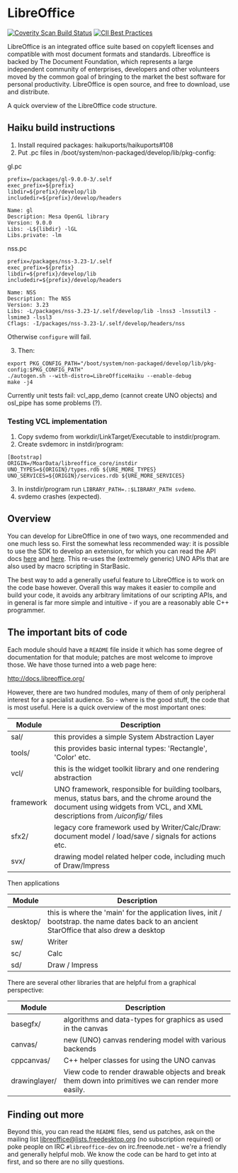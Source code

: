 # LibreOffice
[![Coverity Scan Build Status](https://scan.coverity.com/projects/211/badge.svg)](https://scan.coverity.com/projects/211) [![CII Best Practices](https://bestpractices.coreinfrastructure.org/projects/307/badge)](https://bestpractices.coreinfrastructure.org/projects/307)

LibreOffice is an integrated office suite based on copyleft licenses
and compatible with most document formats and standards. Libreoffice
is backed by The Document Foundation, which represents a large
independent community of enterprises, developers and other volunteers
moved by the common goal of bringing to the market the best software
for personal productivity. LibreOffice is open source, and free to
download, use and distribute.

A quick overview of the LibreOffice code structure.

## Haiku build instructions

1. Install required packages: haikuports/haikuports#108
2. Put .pc files in /boot/system/non-packaged/develop/lib/pkg-config:

gl.pc

```
prefix=/packages/gl-9.0.0-3/.self
exec_prefix=${prefix}
libdir=${prefix}/develop/lib
includedir=${prefix}/develop/headers

Name: gl
Description: Mesa OpenGL library
Version: 9.0.0
Libs: -L${libdir} -lGL
Libs.private: -lm
```

nss.pc

```
prefix=/packages/nss-3.23-1/.self
exec_prefix=${prefix}
libdir=${prefix}/develop/lib
includedir=${prefix}/develop/headers

Name: NSS
Description: The NSS
Version: 3.23
Libs: -L/packages/nss-3.23-1/.self/develop/lib -lnss3 -lnssutil3 -lsmime3 -lssl3
Cflags: -I/packages/nss-3.23-1/.self/develop/headers/nss

```

Otherwise `configure` will fail.

3. Then:

```
export PKG_CONFIG_PATH="/boot/system/non-packaged/develop/lib/pkg-config:$PKG_CONFIG_PATH"
./autogen.sh --with-distro=LibreOfficeHaiku --enable-debug
make -j4
```

Currently unit tests fail: vcl_app_demo (cannot create UNO objects) and osl_pipe has some problems (?).

### Testing VCL implementation

1. Copy svdemo from workdir/LinkTarget/Executable to instdir/program.
2. Create svdemorc in instdir/program:

```
[Bootstrap]
ORIGIN=/MoarData/libreoffice_core/instdir
UNO_TYPES=${ORIGIN}/types.rdb ${URE_MORE_TYPES}
UNO_SERVICES=${ORIGIN}/services.rdb ${URE_MORE_SERVICES}
```

3. In instdir/program run `LIBRARY_PATH=.:$LIBRARY_PATH svdemo`.
4. svdemo crashes (expected).

## Overview

You can develop for LibreOffice in one of two ways, one
recommended and one much less so. First the somewhat less recommended
way: it is possible to use the SDK to develop an extension,
for which you can read the API docs [here](http://api.libreoffice.org/)
and [here](http://wiki.services.openoffice.org/wiki/Documentation/DevGuide).
This re-uses the (extremely generic) UNO APIs that are also used by
macro scripting in StarBasic.

The best way to add a generally useful feature to LibreOffice
is to work on the code base however. Overall this way makes it easier
to compile and build your code, it avoids any arbitrary limitations of
our scripting APIs, and in general is far more simple and intuitive -
if you are a reasonably able C++ programmer.


## The important bits of code

Each module should have a `README` file inside it which has some
degree of documentation for that module; patches are most welcome to
improve those. We have those turned into a web page here:

http://docs.libreoffice.org/

However, there are two hundred modules, many of them of only
peripheral interest for a specialist audience. So - where is the
good stuff, the code that is most useful. Here is a quick overview of
the most important ones:

Module    | Description
----------|-------------------------------------------------
sal/      | this provides a simple System Abstraction Layer
tools/    | this provides basic internal types: 'Rectangle', 'Color' etc.
vcl/      | this is the widget toolkit library and one rendering abstraction
framework | UNO framework, responsible for building toolbars, menus, status bars, and the chrome around the document using widgets from VCL, and XML descriptions from */uiconfig/* files
sfx2/     | legacy core framework used by Writer/Calc/Draw: document model / load/save / signals for actions etc.
svx/      | drawing model related helper code, including much of Draw/Impress

Then applications

Module    | Description
----------|-------------------------------------------------
desktop/  | this is where the 'main' for the application lives, init / bootstrap. the name dates back to an ancient StarOffice that also drew a desktop
sw/       | Writer
sc/       | Calc
sd/       | Draw / Impress

There are several other libraries that are helpful from a graphical perspective:

Module    | Description
----------|-------------------------------------------------
basegfx/  | algorithms and data-types for graphics as used in the canvas
canvas/   | new (UNO) canvas rendering model with various backends
cppcanvas/ | C++ helper classes for using the UNO canvas
drawinglayer/ | View code to render drawable objects and break them down into primitives we can render more easily.


## Finding out more

Beyond this, you can read the `README` files, send us patches, ask
on the mailing list libreoffice@lists.freedesktop.org (no subscription
required) or poke people on IRC `#libreoffice-dev` on irc.freenode.net -
we're a friendly and generally helpful mob. We know the code can be
hard to get into at first, and so there are no silly questions.
